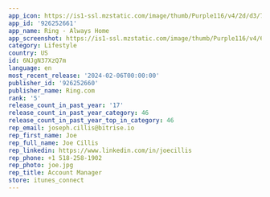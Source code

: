 ```yaml
---
app_icon: https://is1-ssl.mzstatic.com/image/thumb/Purple116/v4/2d/d3/7b/2dd37bf1-055f-1d61-b14a-9ffcd0e5f05f/AppIcon-NH-0-0-1x_U007emarketing-0-10-0-85-220.png/1024x1024bb.png
app_id: '926252661'
app_name: Ring - Always Home
app_screenshot: https://is1-ssl.mzstatic.com/image/thumb/Purple116/v4/68/08/10/68081057-c80c-341a-1c06-8dd3e3e6adff/86d444e0-4895-4997-8e9d-2fecba6d1250_EN_ring_ios_5-5inch_screenshot_01.jpg/1242x2208bb.png
category: Lifestyle
country: US
id: 6NJgN37XzQ7m
language: en
most_recent_release: '2024-02-06T00:00:00'
publisher_id: '926252660'
publisher_name: Ring.com
rank: '5'
release_count_in_past_year: '17'
release_count_in_past_year_category: 46
release_count_in_past_year_top_in_category: 46
rep_email: joseph.cillis@bitrise.io
rep_first_name: Joe
rep_full_name: Joe Cillis
rep_linkedin: https://www.linkedin.com/in/joecillis
rep_phone: +1 518-258-1902
rep_photo: joe.jpg
rep_title: Account Manager
store: itunes_connect
---
```

